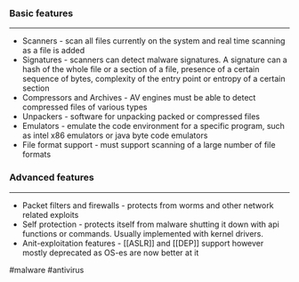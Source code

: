 
### Basic features
----
- Scanners - scan all files currently on the system and real time scanning as a file is added
- Signatures - scanners can detect malware signatures. A signature can a hash of the whole file or a section of a file, presence of a certain sequence of bytes, complexity of the entry point or entropy of a certain section
- Compressors and Archives - AV engines must be able to detect compressed files of various types
- Unpackers - software for unpacking packed or compressed files
- Emulators - emulate the code environment for a specific program, such as intel x86 emulators or java byte code emulators
- File format support - must support scanning of a large number of file formats

### Advanced features
----
- Packet filters and firewalls - protects from worms and other network related exploits
- Self protection - protects itself from malware shutting it down with api functions or commands. Usually implemented with kernel drivers.
- Anit-exploitation features - [[ASLR]] and [[DEP]] support however mostly deprecated as OS-es are now better at it

#malware #antivirus